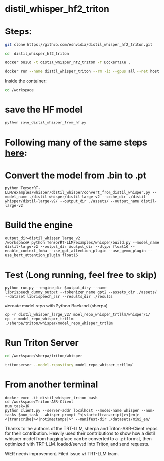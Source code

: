 # distil_whisper_hf2_triton

# Steps:

```bash
git clone https://github.com/esnvidia/distil_whisper_hf2_triton.git

cd  distil_whisper_hf2_triton

docker build -t distil_whisper_hf2_triton -f Dockerfile .

docker run --name distil_whisper_triton --rm -it --gpus all --net host  -v `pwd`:/workspace distil_whisper_hf2_triton bash
```

Inside the container:

```bash
cd /workspace
```

# save the HF model
```bash
python save_distil_whisper_from_hf.py
```
# Following many of the same steps [here](https://github.com/NVIDIA/TensorRT-LLM/tree/main/examples/whisper#distil-whisper):

# Convert the model from .bin to .pt
```
python TensorRT-LLM/examples/whisper/distil_whisper/convert_from_distil_whisper.py --model_name ./distil-whisper/distil-large-v2 --cache_dir ./distil-whisper/distil-large-v2/ --output_dir ./assets/ --output_name distil-large-v2
```

# Build the engine

``` 
output_dir=distil_whisper_large_v2
/workspace# python TensorRT-LLM/examples/whisper/build.py --model_name distil-large-v2 --output_dir $output_dir --dtype float16 --enable_context_fmha --use_gpt_attention_plugin --use_gemm_plugin --use_bert_attention_plugin float16
```
# Test (Long running, feel free to skip)
```
python run.py --engine_dir $output_diry --name librispeech_dummy_output --tokenizer_name gpt2 --assets_dir ./assets/ --dataset librispeech_asr --results_dir ./results
```

#create model repo with Python Backend (sherpa)
```
cp -r distil_whisper_large_v2/ moel_repo_whisper_trtllm/whisper/1/
cp -r model_repo_whisper_trtllm ./sherpa/triton/whisper/model_repo_whisper_trtllm
```

# Run Triton Server
```bash
cd /workspace/sherpa/triton/whisper

tritonserver --model-repository model_repo_whisper_trtllm/

```

# From another terminal

```
docker exec -it distil_whisper_triton bash
cd /workspace/Triton-ASR-Client
num_task=16
python client.py --server-addr localhost --model-name whisper --num-tasks $num_task --whisper-prompt "<|startoftranscript|><|en|><|transcribe|><|notimestamps|>" --manifest-dir ./datasets/mini_en/
```


Thanks to the authors of the TRT-LLM, sherpa and Triton-ASR-Client repos for their contribution. Heavily used their contributions to show how a distil whisper model from huggingface can be converted to a `.pt` format, then optimized with TRT-LLM, loaded/served into Triton, and send requests.


WER needs improvement. Filed issue w/ TRT-LLM team.
